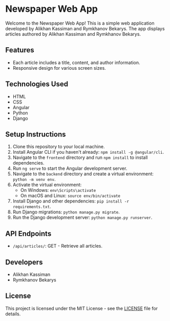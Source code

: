 # Newspaper Web App

Welcome to the Newspaper Web App! This is a simple web application developed by Alikhan Kassiman and Rymkhanov Bekarys. The app displays articles authored by Alikhan Kassiman and Rymkhanov Bekarys.

## Features

- Each article includes a title, content, and author information.
- Responsive design for various screen sizes.

## Technologies Used

- HTML
- CSS
- Angular
- Python
- Django

## Setup Instructions

1. Clone this repository to your local machine.
2. Install Angular CLI if you haven't already: `npm install -g @angular/cli`.
3. Navigate to the `frontend` directory and run `npm install` to install dependencies.
4. Run `ng serve` to start the Angular development server.
5. Navigate to the `backend` directory and create a virtual environment: `python -m venv env`.
6. Activate the virtual environment:
    - On Windows: `env\Scripts\activate`
    - On macOS and Linux: `source env/bin/activate`
7. Install Django and other dependencies: `pip install -r requirements.txt`.
8. Run Django migrations: `python manage.py migrate`.
9. Run the Django development server: `python manage.py runserver`.

## API Endpoints

- `/api/articles/`: GET - Retrieve all articles.

## Developers

- Alikhan Kassiman
- Rymkhanov Bekarys

## License

This project is licensed under the MIT License - see the [LICENSE](LICENSE) file for details.